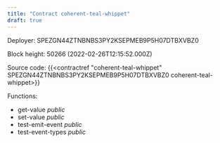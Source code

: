 ```yaml
---
title: "Contract coherent-teal-whippet"
draft: true
---
```

Deployer: SPEZGN44ZTNBNBS3PY2KSEPMEB9P5H07DTBXVBZ0


 



Block height: 50266 (2022-02-26T12:15:52.000Z)

Source code: {{<contractref "coherent-teal-whippet" SPEZGN44ZTNBNBS3PY2KSEPMEB9P5H07DTBXVBZ0 coherent-teal-whippet>}}

Functions:

* get-value _public_
* set-value _public_
* test-emit-event _public_
* test-event-types _public_

